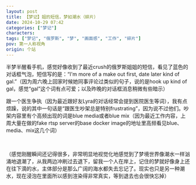 ```yaml
---
layout: post
title: 【梦记】姐的短信，梦如潮水（碎片）
date: 2024-10-29 07:42
categories: ["梦记"]
characters: 
tags: ["梦记", "俄罗斯", "梦", "画面感", "工作", "碎片"]
pov: 第一人称视角
origin: 个站
---
```


半梦半醒看手机，感觉好像收到了最近crush的俄罗斯姐姐的短信，看见了蓝色的对话框气泡，短信写的是：“I'm more of a make out first, date later kind of gal.”（因为周六晚上回家时候她同事评论过类似的句子，说的是hook up kind of gal，感觉“gal”这个词有点可爱；以及昨晚的对话框消息稍微有些暗示）

跟一个医生争执（因为最近跟好友Lyra的对话经常会提到医院医生等词），我有点烦躁，说的其中一句话是“跟医生吵架总是特别frustrating”，因为说不过他们。吵架内容里有个高频出现的词是blue media或者blue mix（因为最近工作内容，上周大量在做的fake rtsp server的base docker image的地址里高频看见blue、media、mix这几个词）

<br>

（感觉刚醒瞬间还记得很多，非常明显地视觉化地感觉到了梦境世界像潮水一样汹涌地退潮了，从我两边冲刷过去退下，留我一个人在岸上，记住的梦就好像身上还在往下滴的水，主体部分是那么广阔的海水都失去忘记了。现实也只是另一种潮水，现在浸泡在里面所以感到渲染得非常真实，等到退去也会很快忘掉）

